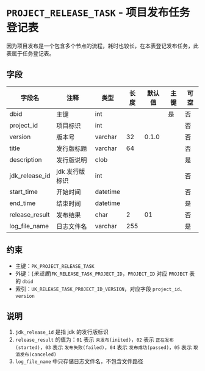 # `PROJECT_RELEASE_TASK` - 项目发布任务登记表

因为项目发布是一个包含多个节点的流程，耗时也较长，在本表登记发布任务，此表属于任务登记表。

## 字段

| 字段名         | 注释           | 类型     | 长度 | 默认值 | 主键 | 可空 |
| -------------- | -------------- | -------- | ---- | ------ | ---- | ---- |
| dbid           | 主键           | int      |      |        | 是   | 否   |
| project_id     | 项目标识       | int      |      |        |      | 否   |
| version        | 版本号         | varchar  | 32   | 0.1.0  |      | 否   |
| title          | 发行版标题     | varchar  | 64   |        |      | 否   |
| description    | 发行版说明     | clob     |      |        |      | 是   |
| jdk_release_id | jdk 发行版标识 | int      |      |        |      | 否   |
| start_time     | 开始时间       | datetime |      |        |      | 否   |
| end_time       | 结束时间       | datetime |      |        |      | 是   |
| release_result | 发布结果       | char     | 2    | 01     |      | 否   |
| log_file_name  | 日志文件名     | varchar  | 255  |        |      | 是   |

## 约束

* 主键：`PK_PROJECT_RELEASE_TASK`
* 外键：(*未设置*)`FK_RELEASE_TASK_PROJECT_ID`，`PROJECT_ID` 对应 `PROJECT` 表的 `dbid`
* 索引：`UK_RELEASE_TASK_PROJECT_ID_VERSION`，对应字段 `project_id`、`version`

## 说明

1. `jdk_release_id` 是指 jdk 的发行版标识
2. `release_result` 的值为：`01` 表示 `未发布(inited)`，`02` 表示 `正在发布(started)`，`03` 表示 `发布失败(failed)`，`04` 表示 `发布成功(passed)`，`05` 表示 `取消发布(canceled)`
3. `log_file_name` 中只存储日志文件名，不包含文件路径